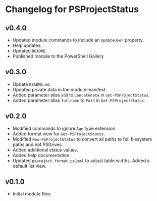 # Changelog for PSProjectStatus

## v0.4.0

+ Updated module commands to include an `UpdateUser` property.
+ Help updates.
+ Updated `README`.
+ Published module to the PowerShell Gallery

## v0.3.0

+ Update `README.md`
+ Updated private data in the module manifest.
+ Added parameter alias `add` to `Concatenate` in `Set-PSProjectStatus`.
+ Added parameter alias `fullname` to `Path` in `Get-PSProjectStatus`.

## v0.2.0

+ Modified commands to ignore `Age` type extension.
+ Added format view for `Get-PSProjectStatus`.
+ Modified `New-PSProjectStatus` to convert all paths to full filesystem paths and not PSDrives.
+ Added additional status values.
+ Added help documentation.
+ Updated `psproject.format.ps1xml` to adjust table widths. Added a default list view.

## v0.1.0

+ Initial module files
